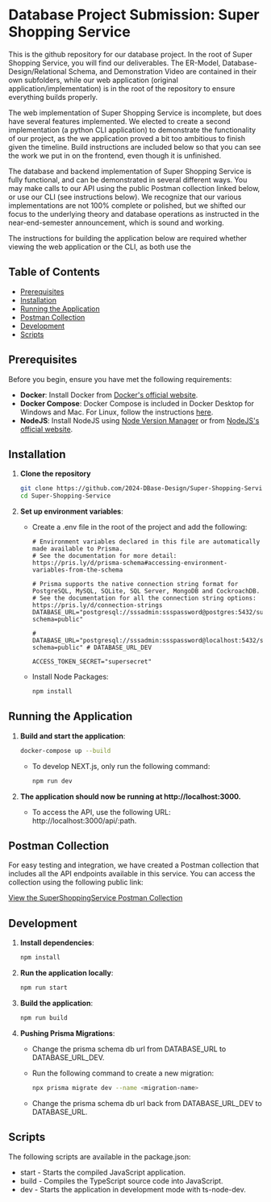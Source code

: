 # Database Project Submission: Super Shopping Service

This is the github repository for our database project. In the root of Super Shopping Service, you will find our deliverables. The ER-Model, Database-Design/Relational Schema, and Demonstration Video are contained in their own subfolders, while our web application (original application/implementation) is in the root of the repository to ensure everything builds properly.

The web implementation of Super Shopping Service is incomplete, but does have several features implemented. We elected to create a second implementation (a python CLI application) to demonstrate the functionality of our project, as the we application proved a bit too ambitious to finish given the timeline. Build instructions are included below so that you can see the work we put in on the frontend, even though it is unfinished.

The database and backend implementation of Super Shopping Service is fully functional, and can be demonstrated in several different ways. You may make calls to our API using the public Postman collection linked below, or use our CLI (see instructions below). We recognize that our various implementations are not 100% complete or polished, but we shifted our focus to the underlying theory and database operations as instructed in the near-end-semester announcement, which is sound and working.

The instructions for building the application below are required whether viewing the web application or the CLI, as both use the 

## Table of Contents

- [Prerequisites](#prerequisites)
- [Installation](#installation)
- [Running the Application](#running-the-application)
- [Postman Collection](#postman-collection)
- [Development](#development)
- [Scripts](#scripts)

## Prerequisites

Before you begin, ensure you have met the following requirements:

- **Docker**: Install Docker from [Docker's official website](https://www.docker.com/get-started).
- **Docker Compose**: Docker Compose is included in Docker Desktop for Windows and Mac. For Linux, follow the instructions [here](https://docs.docker.com/compose/install/).
- **NodeJS**: Install NodeJS using [Node Version Manager](https://github.com/coreybutler/nvm-windows) or from [NodeJS's official website](https://nodejs.org/dist/v22.2.0/node-v22.2.0-x64.msi).

## Installation

1. **Clone the repository**

   ```bash
   git clone https://github.com/2024-DBase-Design/Super-Shopping-Service.git
   cd Super-Shopping-Service
   ```

2. **Set up environment variables**:

   - Create a .env file in the root of the project and add the following:
     ```dotenv
     # Environment variables declared in this file are automatically made available to Prisma.
     # See the documentation for more detail: https://pris.ly/d/prisma-schema#accessing-environment-variables-from-the-schema

     # Prisma supports the native connection string format for PostgreSQL, MySQL, SQLite, SQL Server, MongoDB and CockroachDB.
     # See the documentation for all the connection string options: https://pris.ly/d/connection-strings
     DATABASE_URL="postgresql://sssadmin:ssspassword@postgres:5432/supershoppingservice?schema=public"

     # DATABASE_URL="postgresql://sssadmin:ssspassword@localhost:5432/supershoppingservice?schema=public" # DATABASE_URL_DEV

     ACCESS_TOKEN_SECRET="supersecret"
     ```

   - Install Node Packages:
     ```bash
     npm install
     ```

## Running the Application

1. **Build and start the application**:

   ```bash
   docker-compose up --build
   ```

   - To develop NEXT.js, only run the following command:

     ```bash
     npm run dev
     ```

2. **The application should now be running at http://localhost:3000.**

   - To access the API, use the following URL: http://localhost:3000/api/:path.

## Postman Collection

For easy testing and integration, we have created a Postman collection that includes all the API endpoints available in this service. You can access the collection using the following public link:

[View the SuperShoppingService Postman Collection](https://www.postman.com/database-project-team/workspace/super-shopping-service)

## Development

1. **Install dependencies**:

   ```bash
   npm install
   ```

2. **Run the application locally**:

   ```bash
   npm run start
   ```

3. **Build the application**:

   ```bash
   npm run build
   ```

4. **Pushing Prisma Migrations**:

   - Change the prisma schema db url from DATABASE_URL to DATABASE_URL_DEV.
   - Run the following command to create a new migration:

     ```bash
     npx prisma migrate dev --name <migration-name>
     ```
     
   - Change the prisma schema db url back from DATABASE_URL_DEV to DATABASE_URL.

## Scripts

The following scripts are available in the package.json:

- start - Starts the compiled JavaScript application.
- build - Compiles the TypeScript source code into JavaScript.
- dev - Starts the application in development mode with ts-node-dev.
